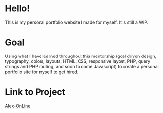 # Hello!

This is my personal portfolio website I made for myself. It is still a WIP.

# Goal

Using what I have learned throughout this mentorship (goal driven design, typography, colors, layouts, HTML, CSS, responsive layout, PHP, query strings and PHP routing, and soon to come Javascript) to create a personal portfolio site for myself to get hired.

# Link to Project
[Alex-OnLine](https://alexvong.dev)





<!-- 
#### To DO:

* [ ] Add alt to images
* [ ] change footer h1 to h2
* [ ] change landing h1 intro voice to h2
 -->


